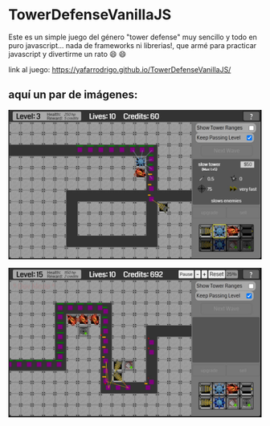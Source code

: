 # TowerDefenseVanillaJS

Este es un simple juego del género "tower defense" muy sencillo y todo en puro javascript... nada de frameworks ni librerias!, que armé para practicar javascript y divertirme un rato :smile: :smile:

link al juego: https://yafarrodrigo.github.io/TowerDefenseVanillaJS/


## aquí un par de imágenes:

![image info](./TD1.jpg)

![image info](./TD2.jpg)
